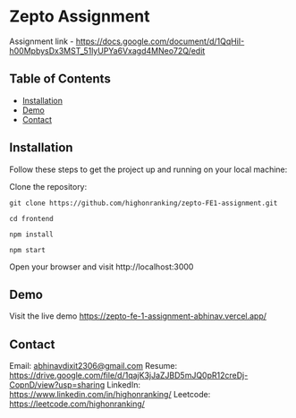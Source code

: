 # Zepto Assignment

Assignment link - https://docs.google.com/document/d/1QqHiI-h00MpbysDx3MST_51lyUPYa6Vxagd4MNeo72Q/edit

## Table of Contents

- [Installation](#installation)
- [Demo](#demo)
- [Contact](#contact)

## Installation

Follow these steps to get the project up and running on your local machine:

 Clone the repository:

   ```
   git clone https://github.com/highonranking/zepto-FE1-assignment.git
   ```
   ```
   cd frontend
   ```
   
   ```
   npm install
   ```

```
npm start
```

Open your browser and visit http://localhost:3000

## Demo
Visit the live demo https://zepto-fe-1-assignment-abhinav.vercel.app/


## Contact
Email: abhinavdixit2306@gmail.com
Resume: https://drive.google.com/file/d/1qajK3jJaZJBD5mJQ0pR12creDj-CopnD/view?usp=sharing
LinkedIn: https://www.linkedin.com/in/highonranking/
Leetcode: https://leetcode.com/highonranking/

